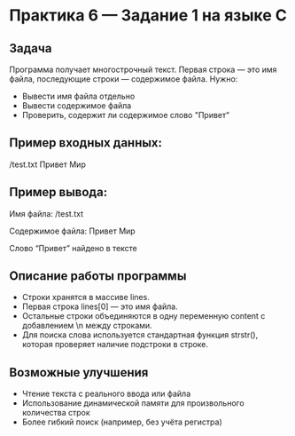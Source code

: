 # Практика 6 — Задание 1 на языке C

## Задача

Программа получает многострочный текст. Первая строка — это имя файла, последующие строки — содержимое файла. Нужно:

- Вывести имя файла отдельно
- Вывести содержимое файла
- Проверить, содержит ли содержимое слово "Привет"

## Пример входных данных:
/test.txt
Привет
Мир

## Пример вывода:
Имя файла: /test.txt

Содержимое файла:
Привет
Мир

Слово “Привет” найдено в тексте

## Описание работы программы

- Строки хранятся в массиве lines.
- Первая строка lines[0] — это имя файла.
- Остальные строки объединяются в одну переменную content с добавлением \n между строками.
- Для поиска слова используется стандартная функция strstr(), которая проверяет наличие подстроки в строке.

## Возможные улучшения

- Чтение текста с реального ввода или файла
- Использование динамической памяти для произвольного количества строк
- Более гибкий поиск (например, без учёта регистра)
